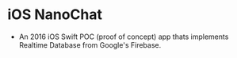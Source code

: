 # iOS NanoChat

  - An 2016 iOS Swift POC (proof of concept) app thats implements Realtime Database from Google's Firebase.